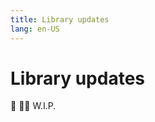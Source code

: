 ```yaml
---
title: Library updates
lang: en-US
---
```


# Library updates
:construction: :construction_worker_man: W.I.P.
